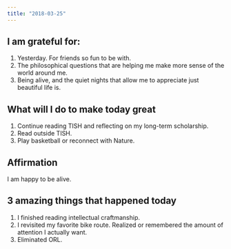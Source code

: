 ```yaml
---
title: "2018-03-25"
---
```

## I am grateful for:
1. Yesterday. For friends so fun to be with.
2. The philosophical questions that are helping me make more sense of the world around me.
3. Being alive, and the quiet nights that allow me to appreciate just beautiful life is.

## What will I do to make today great

1. Continue reading TISH and reflecting on my long-term scholarship.
2. Read outside TISH. 
3. Play basketball or reconnect with Nature.

## Affirmation

I am happy to be alive.

## 3 amazing things that happened today

1. I finished reading intellectual craftmanship.
2. I revisited my favorite bike route. Realized or remembered the amount of attention I actually want.
3. Eliminated ORL.